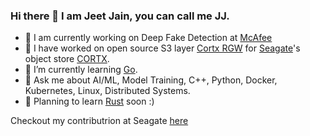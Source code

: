 ### Hi there 👋 I am Jeet Jain, you can call me JJ.
- 🚀 I am currently working on Deep Fake Detection at [McAfee](https://www.mcafee.com)
- 🔭 I have worked on open source S3 layer [Cortx RGW](https://github.com/Seagate/cortx-rgw) for [Seagate](https://github.com/Seagate)'s object store [CORTX](https://github.com/Seagate/cortx).
- 🌱 I’m currently learning [Go](https://go.dev/).
- 💬 Ask me about AI/ML, Model Training, C++, Python, Docker, Kubernetes, Linux, Distributed Systems.
- 👻 Planning to learn [Rust](https://www.rust-lang.org/) soon :) 

Checkout my contributrion at Seagate [here](https://github.com/jjxsg)
